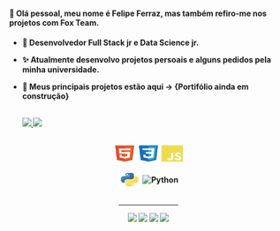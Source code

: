 <h4>👋 Olá pessoal, meu nome é Felipe Ferraz, mas também refiro-me nos projetos com Fox Team.<h4/>

- 🔭 Desenvolvedor Full Stack jr e Data Science jr.

- ✨ Atualmente desenvolvo projetos persoais e alguns pedidos pela minha universidade.
 
- 🌱 Meus principais projetos estão aqui -> {Portifólio ainda em construção}
  
  <div width="100%"><br>
      <a href="https://github.com/FelipeFerraz4">
      <img heigth="160px" width="51%" src="https://github-readme-stats.vercel.app/api?username=FelipeFerraz4&show_icons=true&theme=tokyonight"/>
      <img heigth="160px" width="39%" src="https://github-readme-stats.vercel.app/api/top-langs/?username=FelipeFerraz4&layout=compact&theme=tokyonight"/>
       <a/>
  <div/>


<div align="center" id="tecnologias_domino" style="display:block">
  
  <div id="desenvolvimento_web" style="display: inline-block"><br>
    <img align="center" alt="HTML" height="30" width="40" src="https://raw.githubusercontent.com/devicons/devicon/master/icons/html5/html5-original.svg">
    <img align="center" alt="CSS" height="30" width="40" src="https://raw.githubusercontent.com/devicons/devicon/master/icons/css3/css3-original.svg">
    <img align="center" alt="Js" height="30" width="40" src="https://raw.githubusercontent.com/devicons/devicon/master/icons/javascript/javascript-plain.svg">
   <div/>
    
  <div id="data_science" style="display: inline-block"><br>
    <img align="center" alt="Python" height="30" width="40"   src="https://raw.githubusercontent.com/devicons/devicon/master/icons/python/python-original.svg">
   <img align="center" alt="Python" height="30" width="40" 
    src="https://cdn.jsdelivr.net/gh/devicons/devicon/icons/java/java-original.svg">
  <div/>
    
</div>
        
        
<div><br><hr>
  <a href="mailto:ferraz.felipe.pro@gmail.com" target="_blank"><img src="https://img.shields.io/badge/Gmail-D14836?style=for-the-badge&logo=gmail&logoColor=white"/><a/>
  <a href="https://www.linkedin.com/in/felipe-ferraz-006b48260/" target="_blank"><img src="https://img.shields.io/badge/LinkedIn-0077B5?style=for-the-badge&logo=linkedin&logoColor=white"/><a/>
  <a href="https://www.instagram.com/felipeferraz_8/" target="_blank"><img src="https://img.shields.io/badge/Instagram-E4405F?style=for-the-badge&logo=instagram&logoColor=white"/><a/>
   <a href="http://lattes.cnpq.br/3957067879799336"><img heigth="200px" width="135px" src="https://img.shields.io/badge/-Curr%C3%ADculo%20Lattes-blue"><a/>
<div/>
       
